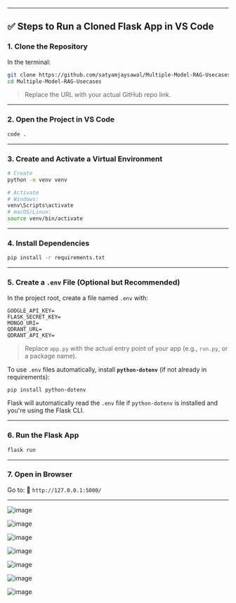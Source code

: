 



---

## ✅ Steps to Run a Cloned Flask App in VS Code

### **1. Clone the Repository**

In the terminal:

```bash
git clone https://github.com/satyamjaysawal/Multiple-Model-RAG-Usecases.git
cd Multiple-Model-RAG-Usecases
```

> Replace the URL with your actual GitHub repo link.
---

### **2. Open the Project in VS Code**

```bash
code .
```

---

### **3. Create and Activate a Virtual Environment**

```bash
# Create
python -m venv venv

# Activate
# Windows:
venv\Scripts\activate
# macOS/Linux:
source venv/bin/activate
```

---

### **4. Install Dependencies**

```bash
pip install -r requirements.txt
```

---

### **5. Create a `.env` File (Optional but Recommended)**

In the project root, create a file named `.env` with:

```env
GOOGLE_API_KEY=
FLASK_SECRET_KEY=
MONGO_URI=
QDRANT_URL=
QDRANT_API_KEY=
```

> Replace `app.py` with the actual entry point of your app (e.g., `run.py`, or a package name).

To use `.env` files automatically, install **`python-dotenv`** (if not already in requirements):

```bash
pip install python-dotenv
```

Flask will automatically read the `.env` file if `python-dotenv` is installed and you're using the Flask CLI.

---

### **6. Run the Flask App**

```bash
flask run
```

---

### **7. Open in Browser**

Go to:
📍 `http://127.0.0.1:5000/`





****

![image](https://github.com/user-attachments/assets/6fc7bb57-86c8-4270-a463-cbc4370c1a1d)

![image](https://github.com/user-attachments/assets/cb5e60c3-075b-436b-9291-4770ed713be0)

![image](https://github.com/user-attachments/assets/3a16efdc-84a3-46a1-b80d-ffd398be995e)

![image](https://github.com/user-attachments/assets/95acef7e-ef3a-4f52-8191-aebc06e253e4)


![image](https://github.com/user-attachments/assets/fd4fd275-b780-4e77-a3f2-6a0ae3b7de39)


![image](https://github.com/user-attachments/assets/4796ef69-36b5-484b-a286-2398328adafb)

![image](https://github.com/user-attachments/assets/44358798-6192-403f-80e9-f137a1f697a8)














